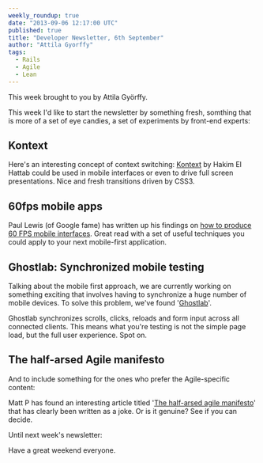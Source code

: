 ```yaml
---
weekly_roundup: true
date: "2013-09-06 12:17:00 UTC"
published: true
title: "Developer Newsletter, 6th September"
author: "Attila Gyorffy"
tags:
  - Rails
  - Agile
  - Lean
---
```


This week brought to you by Attila Györffy.

This week I'd like to start the newsletter by something fresh, somthing that is more of a set of eye candies, a set of experiments by front-end experts:

## Kontext

Here's an interesting concept of context switching: [Kontext](http://lab.hakim.se/kontext/) by Hakim El Hattab could be used in mobile interfaces or even to drive full screen presentations. Nice and fresh transitions driven by CSS3.

## 60fps mobile apps

Paul Lewis (of Google fame) has written up his findings on [how to produce 60 FPS mobile interfaces](http://aerotwist.com/blog/making-a-60fps-mobile-app/). Great read with a set of useful techniques you could apply to your next mobile-first application.

## Ghostlab: Synchronized mobile testing

Talking about the mobile first approach, we are currently working on something exciting that involves having to synchronize a huge number of mobile devices. To solve this problem, we've found '[Ghostlab](http://vanamco.com/ghostlab/)'.

Ghostlab synchronizes scrolls, clicks, reloads and form input across all connected clients. This means what you're testing is not the simple page load, but the full user experience. Spot on.

## The half-arsed Agile manifesto

And to include something for the ones who prefer the Agile-specific content:

Matt P has found an interesting article titled '[The half-arsed agile manifesto](http://www.halfarsedagilemanifesto.org)' that has clearly been written as a joke. Or is it genuine? See if you can decide.

Until next week's newsletter:

Have a great weekend everyone.
